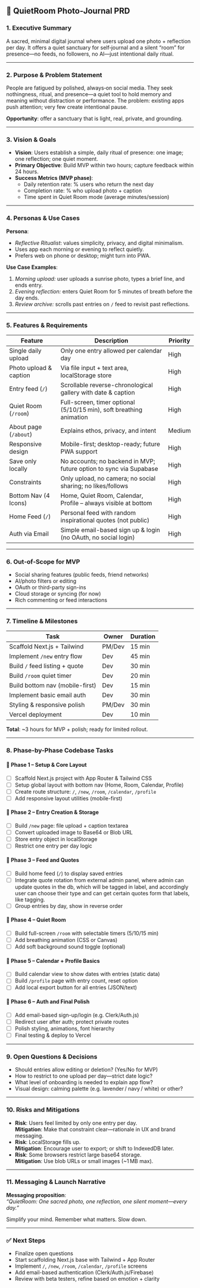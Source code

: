 ## 📘 QuietRoom Photo‑Journal PRD

### 1. Executive Summary  
A sacred, minimal digital journal where users upload one photo + reflection per day. It offers a quiet sanctuary for self‑journal and a silent “room” for presence—no feeds, no followers, no AI—just intentional daily ritual.

---

### 2. Purpose & Problem Statement  
People are fatigued by polished, always‑on social media. They seek nothingness, ritual, and presence—a quiet tool to hold memory and meaning without distraction or performance. The problem: existing apps push attention; very few create intentional pause.

**Opportunity**: offer a sanctuary that is light, real, private, and grounding.

---

### 3. Vision & Goals  
- **Vision**: Users establish a simple, daily ritual of presence: one image; one reflection; one quiet moment.  
- **Primary Objective**: Build MVP within two hours; capture feedback within 24 hours.  
- **Success Metrics (MVP phase)**:  
  - Daily retention rate: % users who return the next day  
  - Completion rate: % who upload photo + caption  
  - Time spent in Quiet Room mode (average minutes/session)

---

### 4. Personas & Use Cases  
**Persona**:  
- *Reflective Ritualist*: values simplicity, privacy, and digital minimalism.  
- Uses app each morning or evening to reflect quietly.  
- Prefers web on phone or desktop; might turn into PWA.

**Use Case Examples**:  
1. *Morning upload:* user uploads a sunrise photo, types a brief line, and ends entry.  
2. *Evening reflection:* enters Quiet Room for 5 minutes of breath before the day ends.  
3. *Review archive:* scrolls past entries on `/` feed to revisit past reflections.

---

### 5. Features & Requirements

| Feature                     | Description                                                                 | Priority |
|----------------------------|-----------------------------------------------------------------------------|----------|
| Single daily upload        | Only one entry allowed per calendar day                                     | High     |
| Photo upload & caption     | Via file input + text area, localStorage store                             | High     |
| Entry feed (`/`)           | Scrollable reverse-chronological gallery with date & caption                | High     |
| Quiet Room (`/room`)       | Full-screen, timer optional (5/10/15 min), soft breathing animation         | High     |
| About page (`/about`)      | Explains ethos, privacy, and intent                                         | Medium   |
| Responsive design          | Mobile-first; desktop-ready; future PWA support                            | High     |
| Save only locally          | No accounts; no backend in MVP; future option to sync via Supabase         | High     |
| Constraints                | Only upload, no camera; no social sharing; no likes/follows                 | High     |
| Bottom Nav (4 Icons)       | Home, Quiet Room, Calendar, Profile – always visible at bottom              | High     |
| Home Feed (`/`)            | Personal feed with random inspirational quotes (not public)                 | High     |
| Auth via Email             | Simple email-based sign up & login (no OAuth, no social login)              | High     |

---

### 6. Out‑of‑Scope for MVP  
- Social sharing features (public feeds, friend networks)  
- AI/photo filters or editing  
- OAuth or third-party sign-ins  
- Cloud storage or syncing (for now)  
- Rich commenting or feed interactions

---

### 7. Timeline & Milestones

| Task                             | Owner  | Duration                |
|----------------------------------|--------|-------------------------|
| Scaffold Next.js + Tailwind      | PM/Dev | 15 min                  |
| Implement `/new` entry flow      | Dev    | 45 min                  |
| Build `/` feed listing + quote   | Dev    | 30 min                  |
| Build `/room` quiet timer        | Dev    | 20 min                  |
| Build bottom nav (mobile-first)  | Dev    | 15 min                  |
| Implement basic email auth       | Dev    | 30 min                  |
| Styling & responsive polish      | PM/Dev | 30 min                  |
| Vercel deployment                | Dev    | 10 min                  |

**Total**: ~3 hours for MVP + polish; ready for limited rollout.

---

### 8. Phase-by-Phase Codebase Tasks

#### 🔹 Phase 1 – Setup & Core Layout
- [ ] Scaffold Next.js project with App Router & Tailwind CSS
- [ ] Setup global layout with bottom nav (Home, Room, Calendar, Profile)
- [ ] Create route structure: `/`, `/new`, `/room`, `/calendar`, `/profile`
- [ ] Add responsive layout utilities (mobile-first)

#### 🔹 Phase 2 – Entry Creation & Storage
- [ ] Build `/new` page: file upload + caption textarea
- [ ] Convert uploaded image to Base64 or Blob URL
- [ ] Store entry object in localStorage
- [ ] Restrict one entry per day logic

#### 🔹 Phase 3 – Feed and Quotes
- [ ] Build home feed (`/`) to display saved entries
- [ ] Integrate quote rotation from external admin panel, where admin can update quotes in the db, which will be tagged in label, and accordingly user can choose their type and can get certain quotes form that labels, like tagging.
- [ ] Group entries by day, show in reverse order

#### 🔹 Phase 4 – Quiet Room
- [ ] Build full-screen `/room` with selectable timers (5/10/15 min)
- [ ] Add breathing animation (CSS or Canvas)
- [ ] Add soft background sound toggle (optional)

#### 🔹 Phase 5 – Calendar + Profile Basics
- [ ] Build calendar view to show dates with entries (static data)
- [ ] Build `/profile` page with entry count, reset option
- [ ] Add local export button for all entries (JSON/text)

#### 🔹 Phase 6 – Auth and Final Polish
- [ ] Add email-based sign-up/login (e.g. Clerk/Auth.js)
- [ ] Redirect user after auth; protect private routes
- [ ] Polish styling, animations, font hierarchy
- [ ] Final testing & deploy to Vercel

---

### 9. Open Questions & Decisions  
- Should entries allow editing or deletion? (Yes/No for MVP)  
- How to restrict to one upload per day—strict date logic?  
- What level of onboarding is needed to explain app flow?  
- Visual design: calming palette (e.g. lavender / navy / white) or other?

---

### 10. Risks and Mitigations  
- **Risk**: Users feel limited by only one entry per day.  
  **Mitigation**: Make that constraint clear—rationale in UX and brand messaging.  
- **Risk**: LocalStorage fills up.  
  **Mitigation**: Encourage user to export; or shift to IndexedDB later.  
- **Risk**: Some browsers restrict large base64 storage.  
  **Mitigation**: Use blob URLs or small images (~1 MB max).

---

### 11. Messaging & Launch Narrative  
**Messaging proposition**:  
*“QuietRoom: One sacred photo, one reflection, one silent moment—every day.”*

Simplify your mind. Remember what matters. Slow down.

---

### ✅ Next Steps  
- Finalize open questions  
- Start scaffolding Next.js base with Tailwind + App Router  
- Implement `/`, `/new`, `/room`, `/calendar`, `/profile` screens  
- Add email-based authentication (Clerk/Auth.js/Firebase)  
- Review with beta testers, refine based on emotion + clarity
